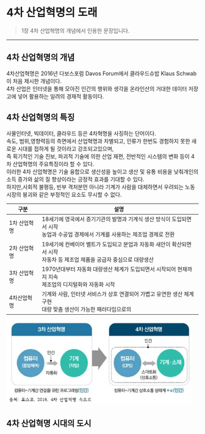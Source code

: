 # 4차 산업혁명의 도래


> 1장 4차 산업혁명의 개념에서 인용한 문장입니다.
***
## 4차 산업혁명의 개념

4차산업혁명은 2016년 다보스포럼 Davos Forum에서 클라우드슈밥 Klaus Schwab이 처음 제시한 개념이다.   
4차 산업은 인터넷을 통해 모아진 인간의 행위와 생각을 온라인산의 거대한 데이터 저장고에 넣어 활용하는 일려의 경재적 활동이다.




## 4차 산업혁명의 특징

사물인터넷, 빅데이터, 클라우드 등은 4차혁명을 사징하는 단어이다.   
속도, 범위,영향력등의 측면에서 산업혁명과 차별되고, 인류가 한번도 경험하지 못한 새로운 시대를 접하게 될 것이라고 강조되고있으며,   
즉 획기적인 기술 진보, 파괴적 기술에 의한 산업 재편, 전반적인 시스템의 변화 등이 4차 산업혁명의 주요특징이라 할 수 있다.  
이러한 4차 산업혁명은 기술 융합으로 생산성을 높이고 생산 및 유통 비용을 낮춰개인의 소득 증가와 삶의 질 향상이라는 긍정적 효과를 기대할 수 있다.  
하지만,사회적 불평등, 빈부 격처분먼 아니라 기계가 사람을 대체하면서 우려되는 노동시장의 붕괴와 같은 부정적인 요소도 무시할 수 없다.   



|구분|설명|
|---|---|
|1차 산업혁명|18세기에 영국에서 증기기관의 발명과 기계식 생산 방식이 도입되면서 시작<br> 농업과 수공업 경제에서 기계를 사용하는 제조업 경제로 전환|
|2차 산업혁명|19세기에 컨베이어 벨트가 도입되고 분업과 자동화 새안이 확산되면서 시작<br> 자동차 등 제조업 제품을 공급자 중심으로 대량생산|
|3차 산업혁명|1970년대부터 자동화 대량생산 체계가 도입되면서 시작되어 현재까지 지속<br> 제조업의 디지털화와 자동화 시작|
|4차산업혁명|기계와 사람, 인터넷 서비스가 상호 연결되어 가볍고 유연한 생산 체계 구현<br> 대량 맞춤 생산이 가능한 패러다임으로의 |



![4](./img/그림01_3차산업과4차산업.jpg)
## 4차 산업혁명 시대의 도시
